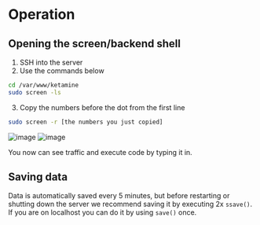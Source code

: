 # Operation

## Opening the screen/backend shell

1. SSH into the server
2. Use the commands below
```sh
cd /var/www/ketamine
sudo screen -ls
```
3. Copy the numbers before the dot from the first line
```sh
sudo screen -r [the numbers you just copied]
```
![image](<https://xello.blue/usercontent/kgIXpBrrYv.png>)
![image](<https://xello.blue/usercontent/YrZhOhxgLj.png>)

You now can see traffic and execute code by typing it in. 

## Saving data

Data is automatically saved every 5 minutes, but before restarting or shutting down the server we recommend saving it by executing 2x `ssave()`. If you are on localhost you can do it by using `save()` once.
